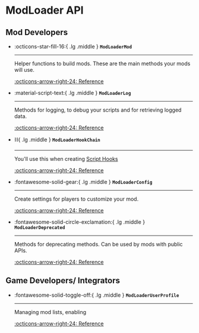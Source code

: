 # ModLoader API

## Mod Developers
<div class="grid cards" markdown>

-   :octicons-star-fill-16:{ .lg .middle } __`ModLoaderMod`__

    ---
    Helper functions to build mods. These are the main methods your mods will use.

    [:octicons-arrow-right-24: Reference](mod_loader_mod.md)

- :material-script-text:{ .lg .middle } __`ModLoaderLog`__

    ---
    Methods for logging, to debug your scripts and for retrieving logged data.

    [:octicons-arrow-right-24: Reference](mod_loader_log.md)

- :chains:{ .lg .middle } __`ModLoaderHookChain`__

    ---
    You'll use this when creating [Script Hooks](../guides/modding/script_hooks.md)

    [:octicons-arrow-right-24: Reference](mod_loader_hook_chain.md)

- :fontawesome-solid-gear:{ .lg .middle } __`ModLoaderConfig`__

    ---
    Create settings for players to customize your mod.

    [:octicons-arrow-right-24: Reference](mod_loader_config.md)

- :fontawesome-solid-circle-exclamation:{ .lg .middle } __`ModLoaderDeprecated`__

    ---
    Methods for deprecating methods. Can be used by mods with public APIs.

    [:octicons-arrow-right-24: Reference](mod_loader_deprecated.md)

</div>

## Game Developers/ Integrators

<div class="grid cards" markdown>

- :fontawesome-solid-toggle-off:{ .lg .middle } __`ModLoaderUserProfile`__

    ---
    Managing mod lists, enabling

    [:octicons-arrow-right-24: Reference](mod_loader_user_profile.md)

</div>